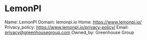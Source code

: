 
# LemonPI

Name: LemonPI
Domain: lemonpi.io
Home: https://www.lemonpi.io/
Privacy_policy: https://www.lemonpi.io/privacy-policy/
Email: privacy@greenhousegroup.com
Owned_by: Greenhouse Group
